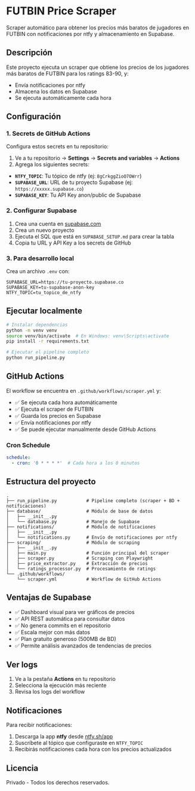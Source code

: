 # FUTBIN Price Scraper

Scraper automático para obtener los precios más baratos de jugadores en FUTBIN con notificaciones por ntfy y almacenamiento en Supabase.

## Descripción

Este proyecto ejecuta un scraper que obtiene los precios de los jugadores más baratos de FUTBIN para los ratings 83-90, y:
- Envía notificaciones por ntfy
- Almacena los datos en Supabase
- Se ejecuta automáticamente cada hora

## Configuración

### 1. Secrets de GitHub Actions

Configura estos secrets en tu repositorio:

1. Ve a tu repositorio → **Settings** → **Secrets and variables** → **Actions**
2. Agrega los siguientes secrets:

- **`NTFY_TOPIC`**: Tu tópico de ntfy (ej: `8gCrkggZioO7OWrr`)
- **`SUPABASE_URL`**: URL de tu proyecto Supabase (ej: `https://xxxxx.supabase.co`)
- **`SUPABASE_KEY`**: Tu API Key anon/public de Supabase

### 2. Configurar Supabase

1. Crea una cuenta en [supabase.com](https://supabase.com)
2. Crea un nuevo proyecto
3. Ejecuta el SQL que está en `SUPABASE_SETUP.md` para crear la tabla
4. Copia tu URL y API Key a los secrets de GitHub

### 3. Para desarrollo local

Crea un archivo `.env` con:

```env
SUPABASE_URL=https://tu-proyecto.supabase.co
SUPABASE_KEY=tu-supabase-anon-key
NTFY_TOPIC=tu_topico_de_ntfy
```

## Ejecutar localmente

```bash
# Instalar dependencias
python -m venv venv
source venv/bin/activate  # En Windows: venv\Scripts\activate
pip install -r requirements.txt

# Ejecutar el pipeline completo
python run_pipeline.py
```

## GitHub Actions

El workflow se encuentra en `.github/workflows/scraper.yml` y:

- ✅ Se ejecuta cada hora automáticamente
- ✅ Ejecuta el scraper de FUTBIN
- ✅ Guarda los precios en Supabase
- ✅ Envía notificaciones por ntfy
- ✅ Se puede ejecutar manualmente desde GitHub Actions

### Cron Schedule

```yaml
schedule:
  - cron: '0 * * * *'  # Cada hora a los 0 minutos
```

## Estructura del proyecto

```
.
├── run_pipeline.py           # Pipeline completo (scraper + BD + notificaciones)
├── database/                 # Módulo de base de datos
│   ├── __init__.py
│   └── database.py           # Manejo de Supabase
├── notifications/            # Módulo de notificaciones
│   ├── __init__.py
│   └── notifications.py      # Envío de notificaciones por ntfy
├── scraping/                 # Módulo de scraping
│   ├── __init__.py
│   ├── main.py               # Función principal del scraper
│   ├── scraper.py            # Scraping con Playwright
│   ├── price_extractor.py    # Extracción de precios
│   └── ratings_processor.py  # Procesamiento de ratings
└── .github/workflows/
    └── scraper.yml           # Workflow de GitHub Actions
```

## Ventajas de Supabase

- ✅ Dashboard visual para ver gráficos de precios
- ✅ API REST automática para consultar datos
- ✅ No genera commits en el repositorio
- ✅ Escala mejor con más datos
- ✅ Plan gratuito generoso (500MB de BD)
- ✅ Permite análisis avanzados de tendencias de precios

## Ver logs

1. Ve a la pestaña **Actions** en tu repositorio
2. Selecciona la ejecución más reciente
3. Revisa los logs del workflow

## Notificaciones

Para recibir notificaciones:

1. Descarga la app **ntfy** desde [ntfy.sh/app](https://ntfy.sh/app)
2. Suscríbete al tópico que configuraste en `NTFY_TOPIC`
3. Recibirás notificaciones cada hora con los precios actualizados

## Licencia

Privado - Todos los derechos reservados.
